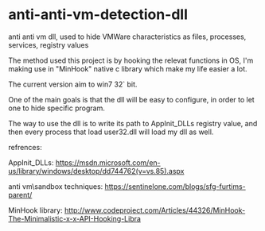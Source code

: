# anti-anti-vm-detection-dll
anti anti vm dll, used to hide VMWare characteristics as files, processes, services, registry values

The method used this project is by hooking the relevat functions in OS, I'm making use in "MinHook" native c library which make my life easier a lot.

The current version aim to win7 32` bit.

One of the main goals is that the dll will be easy to configure, in order to let one to hide specific program.

The way to use the dll is to write its path to AppInit_DLLs registry value, and then every process that load user32.dll will load my dll as well.

refrences:

AppInit_DLLs: https://msdn.microsoft.com/en-us/library/windows/desktop/dd744762(v=vs.85).aspx

anti vm\sandbox techniques: https://sentinelone.com/blogs/sfg-furtims-parent/

MinHook library: http://www.codeproject.com/Articles/44326/MinHook-The-Minimalistic-x-x-API-Hooking-Libra
